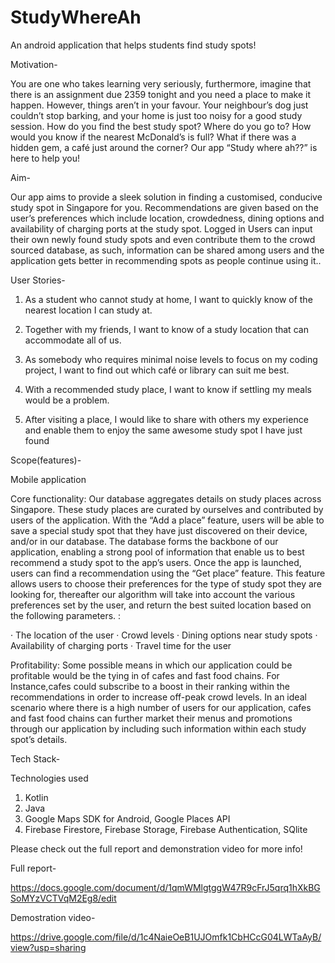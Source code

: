 # StudyWhereAh
An android application that helps students find study spots!


Motivation-
 
You are one who takes learning very seriously, furthermore, imagine that there is an assignment due 2359 tonight and you need a place to make it happen. 
However, things aren’t in your favour. Your neighbour’s dog just couldn’t stop barking, and your home is just too noisy for a good study session. How do you find the best study spot? 
Where do you go to? How would you know if the nearest McDonald’s is full? What if there was a hidden gem, a café just around the corner? Our app “Study where ah??” is here to help you!
 
Aim-
 
Our app aims to provide a sleek solution in finding a customised, conducive study spot in Singapore for you. 
Recommendations are given based on the user’s preferences which include location, crowdedness, dining options and availability of charging ports at the study spot. 
Logged in Users can input their own newly found study spots and even contribute them to the crowd sourced database, as such, information can be shared among users and the 
application gets better in recommending spots as people continue using it..


User Stories-
 
1. 	As a student who cannot study at home, I want to quickly know of the nearest location I can study at.
 
2. 	Together with my friends, I want to know of a study location that can accommodate all of us.
 
3. 	As somebody who requires minimal noise levels to focus on my coding project, I want to find out which café or library can suit me best.
 
4. 	With a recommended study place, I want to know if settling my meals would be a problem.
 
6. 	After visiting a place, I would like to share with others my experience and enable them to enjoy the same awesome study spot I have just found



Scope(features)-

Mobile application
 
Core functionality: Our database aggregates details on study places across Singapore. These study places are curated by ourselves and contributed by users of the application. With the “Add a place” feature, users will be able to save a special study spot that they have just discovered on their device, and/or in our database. 
The database forms the backbone of our application, enabling a strong pool of information that enable us to best recommend a study spot to the app’s users. Once the app is launched, users can find a recommendation using the “Get place” feature. This feature allows users to choose their preferences for the type of study spot they are looking for, thereafter our algorithm will take into account the various preferences set by the user, and return the best suited location based on the following parameters. :
 
·   	The location of the user
·   	Crowd levels
·   	Dining options near study spots
·   	Availability of charging ports
·   	Travel time for the user


Profitability: Some possible means in which our application could be profitable would be the tying in of cafes and fast food chains. For Instance,cafes could subscribe to a boost in their ranking within the recommendations in order to increase off-peak crowd levels. In an ideal scenario where there is a high number of users for our application, cafes and fast food chains can further market their menus and promotions through our application by including such information within each study spot’s details.
 

Tech Stack-
 
Technologies used
1) Kotlin
2) Java
3) Google Maps SDK for Android, Google Places API
4) Firebase Firestore, Firebase Storage, Firebase Authentication, SQlite

Please check out the full report and demonstration video for more info!

Full report- 

https://docs.google.com/document/d/1qmWMlgtggW47R9cFrJ5qrq1hXkBGSoMYzVCTVqM2Eg8/edit

Demostration video- 

https://drive.google.com/file/d/1c4NaieOeB1UJOmfk1CbHCcG04LWTaAyB/view?usp=sharing
